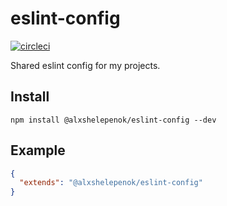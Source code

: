 # eslint-config 

[![circleci][1]][2]

Shared eslint config for my projects.

## Install

```
npm install @alxshelepenok/eslint-config --dev
```

## Example

```json
{
  "extends": "@alxshelepenok/eslint-config"
}
```

[1]: https://circleci.com/gh/alxshelepenok/eslint-config.svg?style=svg
[2]: https://circleci.com/gh/alxshelepenok/eslint-config
